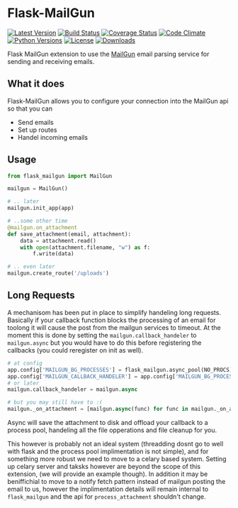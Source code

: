 # Flask-MailGun


[![Latest Version](https://img.shields.io/pypi/v/flask-mailgun3.svg)](https://pypi.python.org/pypi/Flask-MailGun3)
[![Build Status](https://travis-ci.org/amey-sam/Flask-MailGun.svg?branch=master)](https://travis-ci.org/amey-sam/Flask-MailGun/builds/)
[![Coverage Status](https://coveralls.io/repos/github/amey-sam/Flask-MailGun/badge.svg?branch=master)](https://coveralls.io/github/amey-sam/Flask-MailGun?branch=master)
[![Code Climate](https://codeclimate.com/github/amey-sam/Flask-MailGun/badges/gpa.svg)](https://codeclimate.com/github/amey-sam/Flask-MailGun)
[![Python Versions](https://img.shields.io/pypi/pyversions/flask-mailgun3.svg)](https://pypi.python.org/pypi/Flask-MailGun3)
[![License](https://img.shields.io/pypi/l/Flask-MailGun3.svg)](https://pypi.python.org/pypi/Flask-MailGun3)
[![Downloads](https://img.shields.io/pypi/dm/flask-mailgun3.svg)](https://pypi.python.org/pypi/Flask-Mailgun3)

Flask MailGun extension to use the [MailGun](https://mailgun.com) email parsing service for sending and receiving emails.

## What it does

Flask-MailGun allows you to configure your connection into the MailGun api so that you can
- Send emails
- Set up routes
- Handel incoming emails

## Usage

```python
from flask_mailgun import MailGun

mailgun = MailGun()

# .. later
mailgun.init_app(app)

# ..some other time
@mailgun.on_attachment
def save_attachment(email, attachment):
    data = attachment.read()
    with open(attachment.filename, "w") as f:
        f.write(data)

# .. even later
mailgun.create_route('/uploads')
```

## Long Requests

A mechanisom has been put in place to simplify handeling long requests. Basically if your callback function blocks the processing of an email for toolong it will cause the post from the mailgun services to timeout. At the moment this is done by setting the `mailgun.callback_handeler` to `mailgun.async` but you would have to do this before registering the callbacks (you could reregister on init as well).
```python
# at config
app.config['MAILGUN_BG_PROCESSES'] = flask_mailgun.async_pool(NO_PROCS)
app.config['MAILGUN_CALLBACK_HANDELER'] = app.config['MAILGUN_BG_PROCESSES']
# or later
mailgun.callback_handeler = mailgun.async

# but you may still have to :(
mailgun._on_attachment = [mailgun.async(func) for func in mailgun._on_attachment]
```

Async will save the attachment to disk and offload your callback to a process pool, handeling all the file opperations and file cleanup for you.

This however is probably not an ideal system (threadding dosnt go to well with flask and the process pool implimentation is not simple), and for something more robust we need to move to a celary based system. Setting up celary server and taksks however are beyond the scope of this extension, (we will provide an example though). In addition it may be beniffichial to move to a notify fetch pattern instead of mailgun posting the email to us, however the implimentation details will remain internal to `flask_mailgun` and the api for `process_attachment` shouldn't change.
